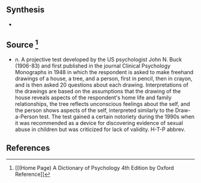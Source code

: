 ## Synthesis
- 
## Source [^1]
- $n$. A projective test developed by the US psychologist John N. Buck (1906-83) and first published in the journal Clinical Psychology Monographs in 1948 in which the respondent is asked to make freehand drawings of a house, a tree, and a person, first in pencil, then in crayon, and is then asked 20 questions about each drawing. Interpretations of the drawings are based on the assumptions that the drawing of the house reveals aspects of the respondent's home life and family relationships, the tree reflects unconscious feelings about the self, and the person shows aspects of the self, interpreted similarly to the Draw-a-Person test. The test gained a certain notoriety during the 1990s when it was recommended as a device for discovering evidence of sexual abuse in children but was criticized for lack of validity. H-T-P abbrev.
## References

[^1]: [[(Home Page) A Dictionary of Psychology 4th Edition by Oxford Reference]]